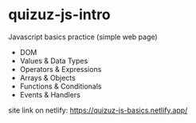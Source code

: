 # quizuz-js-intro
Javascript basics practice (simple web page)
<ul>
        <li>DOM</li>
        <li>Values & Data Types</li>
        <li>Operators & Expressions</li>
        <li>Arrays & Objects</li>
        <li>Functions & Conditionals</li>
        <li>Events & Handlers</li>
</ul>

site link on netlify: https://quizuz-js-basics.netlify.app/
